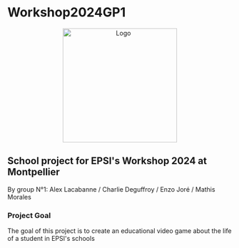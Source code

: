 # Workshop2024GP1

<p id="giveaways" align="center">
  <img src="https://files.catbox.moe/taqltd.png" alt="Logo" width="256" height="256"/>
</p>

## School project for EPSI's Workshop 2024 at Montpellier
By group N°1: Alex Lacabanne / Charlie Deguffroy / Enzo Joré / Mathis Morales

### Project Goal

The goal of this project is to create an educational video game about the life of a student in EPSI's schools
